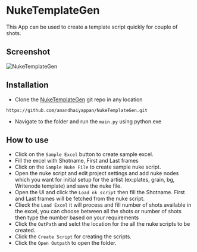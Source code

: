 # NukeTemplateGen
This App can be used to create a template script quickly for couple of shots.

## Screenshot

![NukeTemplateGen](https://user-images.githubusercontent.com/51224384/192089551-b35285c2-6444-44b8-abdb-ddc602beb966.jpg)

## Installation

* Clone the [NukeTemplateGen](https://github.com/anandhaiyappan/NukeTemplateGen.git) git repo in any location

```
https://github.com/anandhaiyappan/NukeTemplateGen.git
```

* Navigate to the folder and run the `main.py` using python.exe


## How to use

* Click on the `Sample Excel` button to create sample excel.
* Fill the excel with Shotname, First and Last frames
* Click on the `Sample Nuke File`  to create sample nuke script.
* Open the nuke script and edit project settings and add nuke nodes which you want for initial setup for the artist (ex:plates, grain, bg, Writenode template) and save the nuke file.
* Open the UI and click the `Load nk script` then fill the Shotname. First and Last frames will be fetched from the nuke script.
* Clieck the `Load Excel` it will process and fill number of shots available in the excel, you can choose between all the shots or number of shots then type the number based on your requirements
* Click the `OutPath` and selct the location for the all the nuke scripts to be created.
* Click the `Create Script` for creating the scripts.
* Click the `Open Outpath` to open the folder.

